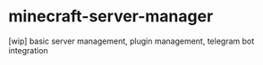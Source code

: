 # minecraft-server-manager
[wip] basic server management, plugin management, telegram bot integration

